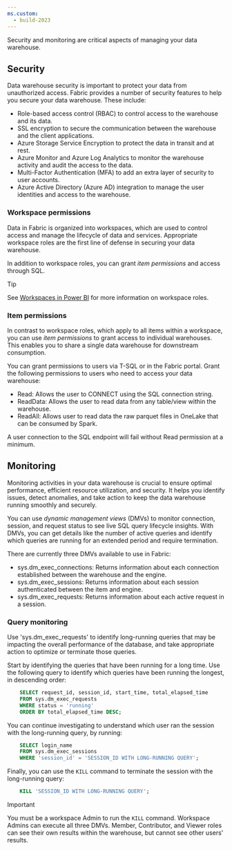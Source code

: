 ```yaml
---
ms.custom:
  - build-2023
---
```

Security and monitoring are critical aspects of managing your data warehouse.

## Security

Data warehouse security is important to protect your data from unauthorized access. Fabric provides a number of security features to help you secure your data warehouse. These include:

- Role-based access control (RBAC) to control access to the warehouse and its data.
- SSL encryption to secure the communication between the warehouse and the client applications.
- Azure Storage Service Encryption to protect the data in transit and at rest.
- Azure Monitor and Azure Log Analytics to monitor the warehouse activity and audit the access to the data.
- Multi-Factor Authentication (MFA) to add an extra layer of security to user accounts.
- Azure Active Directory (Azure AD) integration to manage the user identities and access to the warehouse.

### Workspace permissions

Data in Fabric is organized into workspaces, which are used to control access and manage the lifecycle of data and services. Appropriate workspace roles are the first line of defense in securing your data warehouse.

In addition to workspace roles, you can grant *item permissions* and access through SQL.

> [!TIP]
> See [Workspaces in Power BI](https://learn.microsoft.com/power-bi/collaborate-share/service-new-workspaces#roles-and-licenses) for more information on workspace roles.

### Item permissions

In contrast to workspace roles, which apply to all items within a workspace, you can use *item permissions* to grant access to individual warehouses. This enables you to share a single data warehouse for downstream consumption.

You can grant permissions to users via T-SQL or in the Fabric portal. Grant the following permissions to users who need to access your data warehouse:

- Read: Allows the user to CONNECT using the SQL connection string. 
- ReadData: Allows the user to read data from any table/view within the warehouse.
- ReadAll: Allows user to read data the raw parquet files in OneLake that can be consumed by Spark.

A user connection to the SQL endpoint will fail without Read permission at a minimum.

## Monitoring

Monitoring activities in your data warehouse is crucial to ensure optimal performance, efficient resource utilization, and security. It helps you identify issues, detect anomalies, and take action to keep the data warehouse running smoothly and securely.

You can use *dynamic management views* (DMVs) to monitor connection, session, and request status to see live SQL query lifecycle insights. With DMVs, you can get details like the number of active queries and identify which queries are running for an extended period and require termination.

There are currently three DMVs available to use in Fabric:

- sys.dm_exec_connections: Returns information about each connection established between the warehouse and the engine.
- sys.dm_exec_sessions: Returns information about each session authenticated between the item and engine.
- sys.dm_exec_requests: Returns information about each active request in a session.

### Query monitoring

Use 'sys.dm_exec_requests' to identify long-running queries that may be impacting the overall performance of the database, and take appropriate action to optimize or terminate those queries.

Start by identifying the queries that have been running for a long time. Use the following query to identify which queries have been running the longest, in descending order:

```sql
    SELECT request_id, session_id, start_time, total_elapsed_time
    FROM sys.dm_exec_requests
    WHERE status = 'running'
    ORDER BY total_elapsed_time DESC;
```

You can continue investigating to understand which user ran the session with the long-running query, by running:

```sql
    SELECT login_name
    FROM sys.dm_exec_sessions
    WHERE 'session_id' = 'SESSION_ID WITH LONG-RUNNING QUERY';
```

Finally, you can use the `KILL` command to terminate the session with the long-running query:

```sql
    KILL 'SESSION_ID WITH LONG-RUNNING QUERY';
```

> [!IMPORTANT]
> You must be a workspace Admin to run the `KILL` command. Workspace Admins can execute all three DMVs. Member, Contributor, and Viewer roles can see their own results within the warehouse, but cannot see other users' results.
